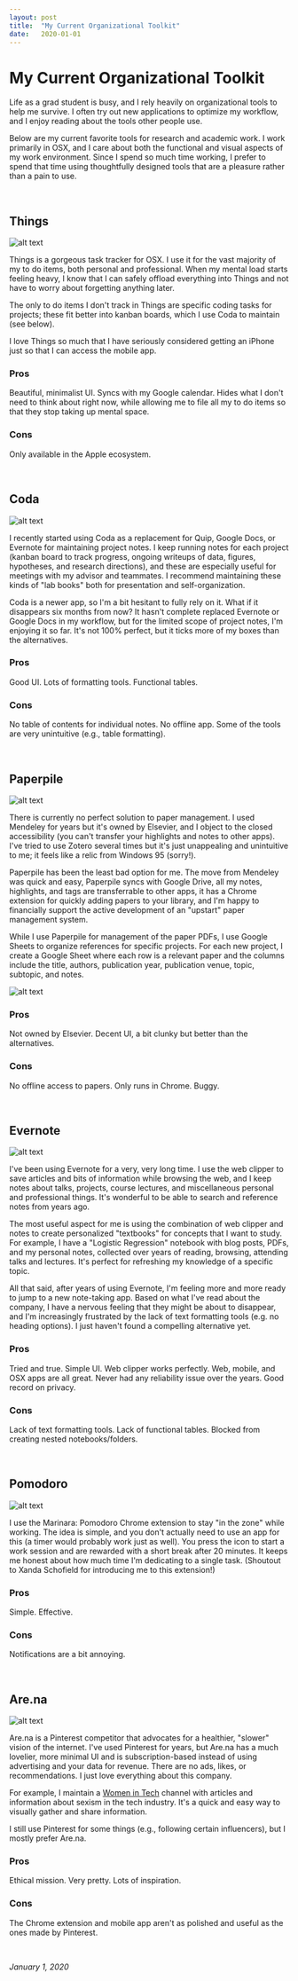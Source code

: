 ```yaml
---
layout: post
title:  "My Current Organizational Toolkit"
date:   2020-01-01
---
```


# My Current Organizational Toolkit

Life as a grad student is busy, and I rely heavily on organizational tools to help me survive. I often try out new applications to optimize my workflow, and I enjoy reading about the tools other people use. 

Below are my current favorite tools for research and academic work. I work primarily in OSX, and I care about both the functional and visual aspects of my work environment. Since I spend so much time working, I prefer to spend that time using thoughtfully designed tools that are a pleasure rather than a pain to use.

<br>

## Things

![alt text](https://maria-antoniak.github.io/resources/images/things.png "Things screenshot")

Things is a gorgeous task tracker for OSX. I use it for the vast majority of my to do items, both personal and professional. When my mental load starts feeling heavy, I know that I can safely offload everything into Things and not have to worry about forgetting anything later. 

The only to do items I don't track in Things are specific coding tasks for projects; these fit better into kanban boards, which I use Coda to maintain (see below).

I love Things so much that I have seriously considered getting an iPhone just so that I can access the mobile app.

### Pros 
Beautiful, minimalist UI. Syncs with my Google calendar. Hides what I don't need to think about right now, while allowing me to file all my to do items so that they stop taking up mental space.

### Cons 
Only available in the Apple ecosystem.

<br>

## Coda

![alt text](https://maria-antoniak.github.io/resources/images/coda.png "Coda screenshot")

I recently started using Coda as a replacement for Quip, Google Docs, or Evernote for maintaining project notes.  I keep running notes for each project (kanban board to track progress, ongoing writeups of data, figures, hypotheses, and research directions), and these are especially useful for meetings with my advisor and teammates. I recommend maintaining these kinds of "lab books" both for presentation and self-organization. 

Coda is a newer app, so I'm a bit hesitant to fully rely on it. What if it disappears six months from now? It hasn't complete replaced Evernote or Google Docs in my workflow, but for the limited scope of project notes, I'm enjoying it so far. It's not 100% perfect, but it ticks more of my boxes than the alternatives.

### Pros
Good UI. Lots of formatting tools. Functional tables. 

### Cons
No table of contents for individual notes. No offline app. Some of the tools are very unintuitive (e.g., table formatting). 

<br>

## Paperpile

![alt text](https://maria-antoniak.github.io/resources/images/paperpile.png "Paperpile screenshot")

There is currently no perfect solution to paper management. I used Mendeley for years but it's owned by Elsevier, and I object to the closed accessibility (you can't transfer your highlights and notes to other apps). I've tried to use Zotero several times but it's just unappealing and unintuitive to me; it feels like a relic from Windows 95 (sorry!).

Paperpile has been the least bad option for me. The move from Mendeley was quick and easy, Paperpile syncs with Google Drive, all my notes, highlights, and tags are transferrable to other apps, it has a Chrome extension for quickly adding papers to your library, and I'm happy to financially support the active development of an "upstart" paper management system. 

While I use Paperpile for management of the paper PDFs, I use Google Sheets to organize references for specific projects. For each new project, I create a Google Sheet where each row is a relevant paper and the columns include the title, authors, publication year, publication venue, topic, subtopic, and notes. 

![alt text](https://maria-antoniak.github.io/resources/images/references.png "References screenshot")

### Pros
Not owned by Elsevier. Decent UI, a bit clunky but better than the alternatives. 

### Cons
No offline access to papers. Only runs in Chrome. Buggy.

<br>

## Evernote

![alt text](https://maria-antoniak.github.io/resources/images/evernote.png "Evernote screenshot")

I've been using Evernote for a very, very long time. I use the web clipper to save articles and bits of information while browsing the web, and I keep notes about talks, projects, course lectures, and miscellaneous personal and professional things. It's wonderful to be able to search and reference notes from years ago.

The most useful aspect for me is using the combination of web clipper and notes to create personalized "textbooks" for concepts that I want to study. For example, I have a "Logistic Regression" notebook with blog posts, PDFs, and my personal notes, collected over years of reading, browsing, attending talks and lectures. It's perfect for refreshing my knowledge of a specific topic.

All that said, after years of using Evernote, I'm feeling more and more ready to jump to a new note-taking app. Based on what I've read about the company, I have a nervous feeling that they might be about to disappear, and I'm increasingly frustrated by the lack of text formatting tools (e.g. no heading options). I just haven't found a compelling alternative yet.

### Pros
Tried and true. Simple UI. Web clipper works perfectly. Web, mobile, and OSX apps are all great. Never had any reliability issue over the years. Good record on privacy.

### Cons
Lack of text formatting tools. Lack of functional tables. Blocked from creating nested notebooks/folders. 

<br>

## Pomodoro 

![alt text](https://maria-antoniak.github.io/resources/images/pomodoro.png "Pomodoro screenshot")

I use the Marinara: Pomodoro Chrome extension to stay "in the zone" while working. The idea is simple, and you don't actually need to use an app for this (a timer would probably work just as well). You press the icon to start a work session and are rewarded with a short break after 20 minutes. It keeps me honest about how much time I'm dedicating to a single task. (Shoutout to Xanda Schofield for introducing me to this extension!)

### Pros
Simple. Effective.

### Cons
Notifications are a bit annoying.

<br>

## Are.na

![alt text](https://maria-antoniak.github.io/resources/images/arena.png "Are.na screenshot")

Are.na is a Pinterest competitor that advocates for a healthier, "slower" vision of the internet. I've used Pinterest for years, but Are.na has a much lovelier, more minimal UI and is subscription-based instead of using advertising and your data for revenue. There are no ads, likes, or recommendations. I just love everything about this company.

For example, I maintain a [Women in Tech](https://www.are.na/maria-antoniak/women-in-tech-7xspfg15cag) channel with articles and information about sexism in the tech industry. It's a quick and easy way to visually gather and share information.

I still use Pinterest for some things (e.g., following certain influencers), but I mostly prefer Are.na.

### Pros
Ethical mission. Very pretty. Lots of inspiration.

### Cons
The Chrome extension and mobile app aren't as polished and useful as the ones made by Pinterest.

<!-- <br>

## Google Calendar

This one is obvious (no need to list pros and cons) but I wanted to share a small trick. Instead of color coding all the events in my calendar by type (e.g., teaching, meetings, seminars, appointments), I started color coding by urgency (e.g., required, optional, personal). This way, I can see at a glance which events I can skip and how much time I actually have to work on my own tasks. This helps me prioritize when I'm feeling overwhelmed with meetings, talks, and other events that are taking time away from extended solo work sessions. -->

<br>

_January 1, 2020_

<br><br><br>